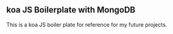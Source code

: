 ## koa JS Boilerplate with MongoDB

This is a koa JS boiler plate for reference for my future projects.
